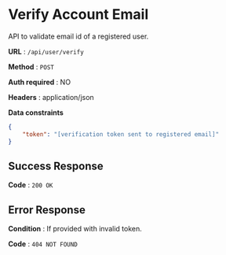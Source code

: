 # Verify Account Email

API to validate email id of a registered user.

**URL** : `/api/user/verify`

**Method** : `POST`

**Auth required** : NO

**Headers** : application/json

**Data constraints**

```json
{
    "token": "[verification token sent to registered email]"
}
```

## Success Response

**Code** : `200 OK`


## Error Response

**Condition** : If provided with invalid token.

**Code** : `404 NOT FOUND`

